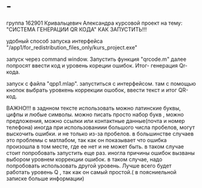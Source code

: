 # -
группа 162901 Кривальцевич Александра курсовой проект на тему: "СИСТЕМА ГЕНЕРАЦИИ QR КОДА" 
КАК ЗАПУСТИТЬ!!!

удобный способ запуска интерфейса "/app1/for_redistribution_files_only/kurs_project.exe"

запуск через command window. Запустить функция "qrcode.m" далее попросят ввести код и уровень кореции ошибок. Итог- генерация  Qr-кода.

запуск с файла "qpp1.mlap". запуститься с интерфейсом. там с помощью кнопок выбрать уровкень коррекции ошобок, ввести текст и итог QR-код.

ВАЖНО!!! в заднном тексте использовать можно латинские буквы, цифпы и любые символы. можно писать просто набор букв , можно предложения, можно ссылки или контактные данные(почта и номер телефона)
иногда при использованиии большого числа пробелов, могут выскочить ошибки. и не только из-за пробелов. в большинстве случаев это проблемы с матлабом, так как он показывает что ошибка произошла в том месте, где ее нет и не может быть. в таком случае стоит попробовать запустить еще раз. иногла причины ошибок вызваны выбором уровнем коррекции ошибок. в таком случае, надо попробовать использовать другой уровень. Лучше всего будет работать уровень Q , так как он самый простой.( в поясниельной записке больше информации)
